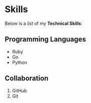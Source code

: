 # Skills

Below is a _list_ of my **Technical Skills**:

## Programming Languages
  - Ruby
  - Go
  - Python
## Collaboration
  1. GitHub
  2. Git
